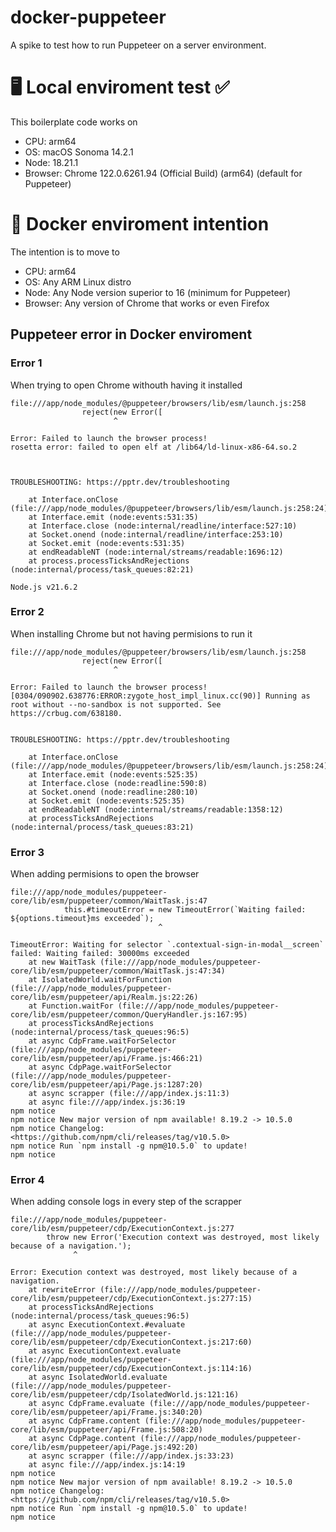 # docker-puppeteer

A spike to test how to run Puppeteer on a server environment.

# 🖥️ Local enviroment test ✅

This boilerplate code works on

- CPU: arm64
- OS: macOS Sonoma 14.2.1
- Node: 18.21.1
- Browser: Chrome 122.0.6261.94 (Official Build) (arm64) (default for Puppeteer)

# 🐳 Docker enviroment intention

The intention is to move to

- CPU: arm64
- OS: Any ARM Linux distro
- Node: Any Node version superior to 16 (minimum for Puppeteer)
- Browser: Any version of Chrome that works or even Firefox

## Puppeteer error in Docker enviroment

### Error 1

When trying to open Chrome withouth having it installed

```
file:///app/node_modules/@puppeteer/browsers/lib/esm/launch.js:258
                reject(new Error([
                       ^

Error: Failed to launch the browser process!
rosetta error: failed to open elf at /lib64/ld-linux-x86-64.so.2



TROUBLESHOOTING: https://pptr.dev/troubleshooting

    at Interface.onClose (file:///app/node_modules/@puppeteer/browsers/lib/esm/launch.js:258:24)
    at Interface.emit (node:events:531:35)
    at Interface.close (node:internal/readline/interface:527:10)
    at Socket.onend (node:internal/readline/interface:253:10)
    at Socket.emit (node:events:531:35)
    at endReadableNT (node:internal/streams/readable:1696:12)
    at process.processTicksAndRejections (node:internal/process/task_queues:82:21)

Node.js v21.6.2
```

### Error 2

When installing Chrome but not having permisions to run it

```
file:///app/node_modules/@puppeteer/browsers/lib/esm/launch.js:258
                reject(new Error([
                       ^

Error: Failed to launch the browser process!
[0304/090902.638776:ERROR:zygote_host_impl_linux.cc(90)] Running as root without --no-sandbox is not supported. See https://crbug.com/638180.


TROUBLESHOOTING: https://pptr.dev/troubleshooting

    at Interface.onClose (file:///app/node_modules/@puppeteer/browsers/lib/esm/launch.js:258:24)
    at Interface.emit (node:events:525:35)
    at Interface.close (node:readline:590:8)
    at Socket.onend (node:readline:280:10)
    at Socket.emit (node:events:525:35)
    at endReadableNT (node:internal/streams/readable:1358:12)
    at processTicksAndRejections (node:internal/process/task_queues:83:21)
```

### Error 3

When adding permisions to open the browser

```
file:///app/node_modules/puppeteer-core/lib/esm/puppeteer/common/WaitTask.js:47
            this.#timeoutError = new TimeoutError(`Waiting failed: ${options.timeout}ms exceeded`);
                                 ^

TimeoutError: Waiting for selector `.contextual-sign-in-modal__screen` failed: Waiting failed: 30000ms exceeded
    at new WaitTask (file:///app/node_modules/puppeteer-core/lib/esm/puppeteer/common/WaitTask.js:47:34)
    at IsolatedWorld.waitForFunction (file:///app/node_modules/puppeteer-core/lib/esm/puppeteer/api/Realm.js:22:26)
    at Function.waitFor (file:///app/node_modules/puppeteer-core/lib/esm/puppeteer/common/QueryHandler.js:167:95)
    at processTicksAndRejections (node:internal/process/task_queues:96:5)
    at async CdpFrame.waitForSelector (file:///app/node_modules/puppeteer-core/lib/esm/puppeteer/api/Frame.js:466:21)
    at async CdpPage.waitForSelector (file:///app/node_modules/puppeteer-core/lib/esm/puppeteer/api/Page.js:1287:20)
    at async scrapper (file:///app/index.js:11:3)
    at async file:///app/index.js:36:19
npm notice
npm notice New major version of npm available! 8.19.2 -> 10.5.0
npm notice Changelog: <https://github.com/npm/cli/releases/tag/v10.5.0>
npm notice Run `npm install -g npm@10.5.0` to update!
npm notice
```

### Error 4

When adding console logs in every step of the scrapper

```
file:///app/node_modules/puppeteer-core/lib/esm/puppeteer/cdp/ExecutionContext.js:277
        throw new Error('Execution context was destroyed, most likely because of a navigation.');
              ^

Error: Execution context was destroyed, most likely because of a navigation.
    at rewriteError (file:///app/node_modules/puppeteer-core/lib/esm/puppeteer/cdp/ExecutionContext.js:277:15)
    at processTicksAndRejections (node:internal/process/task_queues:96:5)
    at async ExecutionContext.#evaluate (file:///app/node_modules/puppeteer-core/lib/esm/puppeteer/cdp/ExecutionContext.js:217:60)
    at async ExecutionContext.evaluate (file:///app/node_modules/puppeteer-core/lib/esm/puppeteer/cdp/ExecutionContext.js:114:16)
    at async IsolatedWorld.evaluate (file:///app/node_modules/puppeteer-core/lib/esm/puppeteer/cdp/IsolatedWorld.js:121:16)
    at async CdpFrame.evaluate (file:///app/node_modules/puppeteer-core/lib/esm/puppeteer/api/Frame.js:340:20)
    at async CdpFrame.content (file:///app/node_modules/puppeteer-core/lib/esm/puppeteer/api/Frame.js:508:20)
    at async CdpPage.content (file:///app/node_modules/puppeteer-core/lib/esm/puppeteer/api/Page.js:492:20)
    at async scrapper (file:///app/index.js:33:23)
    at async file:///app/index.js:14:19
npm notice
npm notice New major version of npm available! 8.19.2 -> 10.5.0
npm notice Changelog: <https://github.com/npm/cli/releases/tag/v10.5.0>
npm notice Run `npm install -g npm@10.5.0` to update!
npm notice
```
